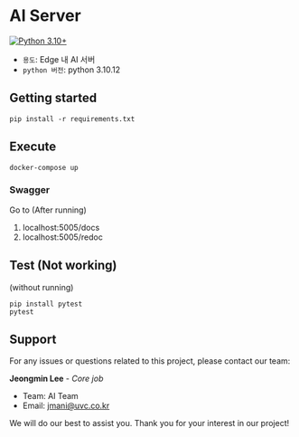 # AI Server
[![Python 3.10+](https://img.shields.io/badge/python-3.10+-blue.svg)](https://www.python.org/downloads/release/python-310/)
- `용도`: Edge 내 AI 서버
- `python 버전`: python 3.10.12

## Getting started
``` shell
pip install -r requirements.txt
```
## Execute
``` shell
docker-compose up
```
### Swagger 
Go to (After running)
1) localhost:5005/docs 
2) localhost:5005/redoc

## Test (Not working)
(without running)
```shell
pip install pytest
pytest
```

## Support
For any issues or questions related to this project, please contact our team:

**Jeongmin Lee** - *Core job*
- Team: AI Team
- Email: jmani@uvc.co.kr

We will do our best to assist you. Thank you for your interest in our project!
